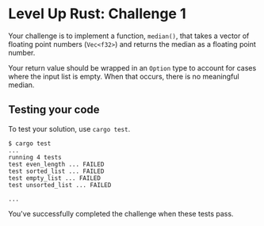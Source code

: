 # Level Up Rust: Challenge 1

Your challenge is to implement a function, `median()`, that takes a vector of floating point numbers (`Vec<f32>`) and returns the median as a floating point number.

Your return value should be wrapped in an `Option` type to account for cases where the input list is empty. When that occurs, there is no meaningful median.

## Testing your code

To test your solution, use `cargo test`.

```console
$ cargo test
...
running 4 tests
test even_length ... FAILED
test sorted_list ... FAILED
test empty_list ... FAILED
test unsorted_list ... FAILED

...
```

You've successfully completed the challenge when these tests pass.
